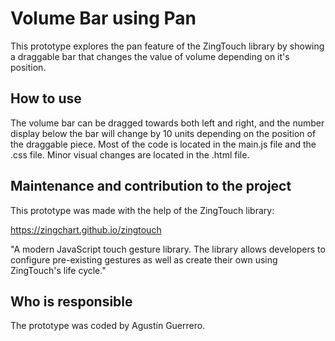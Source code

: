 # Volume Bar using Pan
This prototype explores the pan feature of the ZingTouch library by showing a draggable bar that changes the value of volume depending on it's position.

## How to use
The volume bar can be dragged towards both left and right, and the number display below the bar will change by 10 units depending on the position of the draggable piece.
Most of the code is located in the main.js file and the .css file. Minor visual changes are located in the .html file.

## Maintenance and contribution to the project
This prototype was made with the help of the ZingTouch library:

https://zingchart.github.io/zingtouch

"A modern JavaScript touch gesture library. The library allows developers to configure pre-existing gestures as well as create their own using ZingTouch's life cycle."

## Who is responsible
The prototype was coded by Agustín Guerrero.
